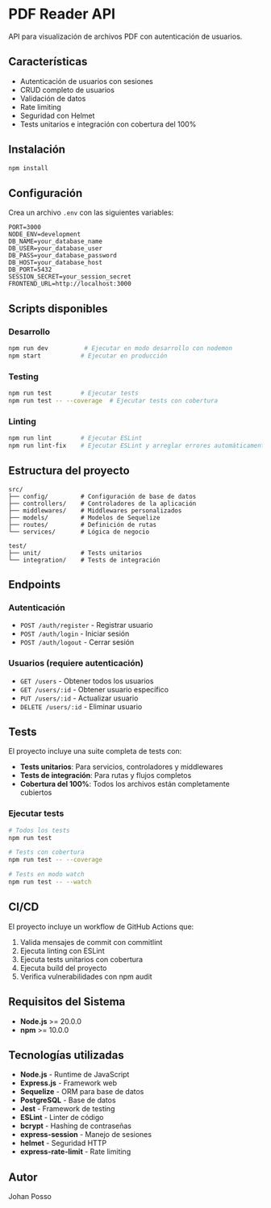 # PDF Reader API

API para visualización de archivos PDF con autenticación de usuarios.

## Características

- Autenticación de usuarios con sesiones
- CRUD completo de usuarios
- Validación de datos
- Rate limiting
- Seguridad con Helmet
- Tests unitarios e integración con cobertura del 100%

## Instalación

```bash
npm install
```

## Configuración

Crea un archivo `.env` con las siguientes variables:

```env
PORT=3000
NODE_ENV=development
DB_NAME=your_database_name
DB_USER=your_database_user
DB_PASS=your_database_password
DB_HOST=your_database_host
DB_PORT=5432
SESSION_SECRET=your_session_secret
FRONTEND_URL=http://localhost:3000
```

## Scripts disponibles

### Desarrollo

```bash
npm run dev          # Ejecutar en modo desarrollo con nodemon
npm start           # Ejecutar en producción
```

### Testing

```bash
npm run test        # Ejecutar tests
npm run test -- --coverage  # Ejecutar tests con cobertura
```

### Linting

```bash
npm run lint        # Ejecutar ESLint
npm run lint-fix    # Ejecutar ESLint y arreglar errores automáticamente
```

## Estructura del proyecto

```
src/
├── config/         # Configuración de base de datos
├── controllers/    # Controladores de la aplicación
├── middlewares/    # Middlewares personalizados
├── models/         # Modelos de Sequelize
├── routes/         # Definición de rutas
└── services/       # Lógica de negocio

test/
├── unit/           # Tests unitarios
└── integration/    # Tests de integración
```

## Endpoints

### Autenticación

- `POST /auth/register` - Registrar usuario
- `POST /auth/login` - Iniciar sesión
- `POST /auth/logout` - Cerrar sesión

### Usuarios (requiere autenticación)

- `GET /users` - Obtener todos los usuarios
- `GET /users/:id` - Obtener usuario específico
- `PUT /users/:id` - Actualizar usuario
- `DELETE /users/:id` - Eliminar usuario

## Tests

El proyecto incluye una suite completa de tests con:

- **Tests unitarios**: Para servicios, controladores y middlewares
- **Tests de integración**: Para rutas y flujos completos
- **Cobertura del 100%**: Todos los archivos están completamente cubiertos

### Ejecutar tests

```bash
# Todos los tests
npm run test

# Tests con cobertura
npm run test -- --coverage

# Tests en modo watch
npm run test -- --watch
```

## CI/CD

El proyecto incluye un workflow de GitHub Actions que:

1. Valida mensajes de commit con commitlint
2. Ejecuta linting con ESLint
3. Ejecuta tests unitarios con cobertura
4. Ejecuta build del proyecto
5. Verifica vulnerabilidades con npm audit

## Requisitos del Sistema

- **Node.js** >= 20.0.0
- **npm** >= 10.0.0

## Tecnologías utilizadas

- **Node.js** - Runtime de JavaScript
- **Express.js** - Framework web
- **Sequelize** - ORM para base de datos
- **PostgreSQL** - Base de datos
- **Jest** - Framework de testing
- **ESLint** - Linter de código
- **bcrypt** - Hashing de contraseñas
- **express-session** - Manejo de sesiones
- **helmet** - Seguridad HTTP
- **express-rate-limit** - Rate limiting

## Autor

Johan Posso
